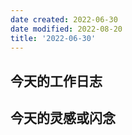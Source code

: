 ```yaml
---
date created: 2022-06-30
date modified: 2022-08-20
title: '2022-06-30'
---
```


## 今天的工作日志

## 今天的灵感或闪念
